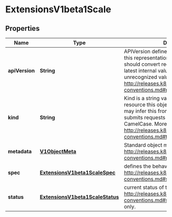 
# ExtensionsV1beta1Scale

## Properties
Name | Type | Description | Notes
------------ | ------------- | ------------- | -------------
**apiVersion** | **String** | APIVersion defines the versioned schema of this representation of an object. Servers should convert recognized schemas to the latest internal value, and may reject unrecognized values. More info: http://releases.k8s.io/HEAD/docs/devel/api-conventions.md#resources |  [optional]
**kind** | **String** | Kind is a string value representing the REST resource this object represents. Servers may infer this from the endpoint the client submits requests to. Cannot be updated. In CamelCase. More info: http://releases.k8s.io/HEAD/docs/devel/api-conventions.md#types-kinds |  [optional]
**metadata** | [**V1ObjectMeta**](V1ObjectMeta.md) | Standard object metadata; More info: http://releases.k8s.io/HEAD/docs/devel/api-conventions.md#metadata. |  [optional]
**spec** | [**ExtensionsV1beta1ScaleSpec**](ExtensionsV1beta1ScaleSpec.md) | defines the behavior of the scale. More info: http://releases.k8s.io/HEAD/docs/devel/api-conventions.md#spec-and-status. |  [optional]
**status** | [**ExtensionsV1beta1ScaleStatus**](ExtensionsV1beta1ScaleStatus.md) | current status of the scale. More info: http://releases.k8s.io/HEAD/docs/devel/api-conventions.md#spec-and-status. Read-only. |  [optional]



